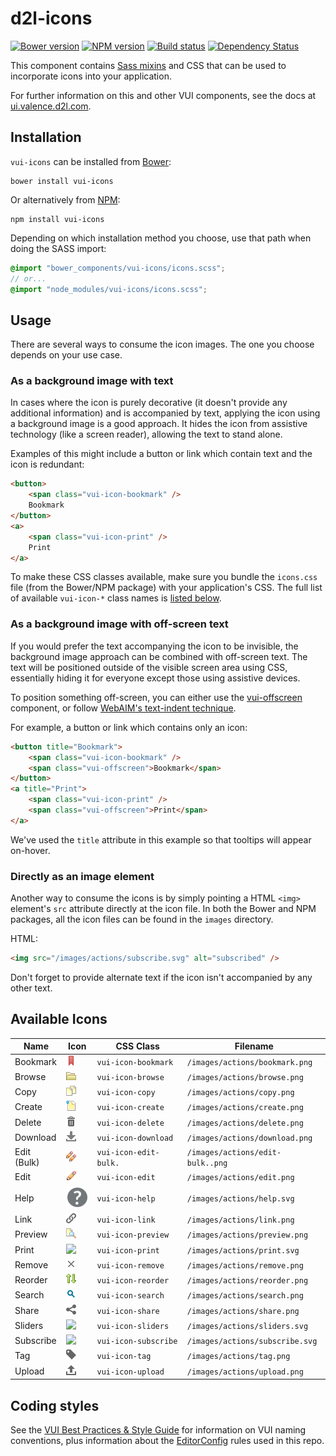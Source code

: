# d2l-icons
[![Bower version][bower-image]][bower-url]
[![NPM version][npm-image]][npm-url]
[![Build status][ci-image]][ci-url]
[![Dependency Status][dependencies-image]][dependencies-url]

This component contains [Sass mixins](http://sass-lang.com) and CSS that can be used to incorporate icons into your application.

For further information on this and other VUI components, see the docs at [ui.valence.d2l.com](http://ui.valence.d2l.com/).

## Installation

`vui-icons` can be installed from [Bower][bower-url]:
```shell
bower install vui-icons
```

Or alternatively from [NPM][npm-url]:
```shell
npm install vui-icons
```

Depending on which installation method you choose, use that path when doing the SASS import:

```scss
@import "bower_components/vui-icons/icons.scss";
// or...
@import "node_modules/vui-icons/icons.scss";
```

## Usage

There are several ways to consume the icon images. The one you choose depends on your use case.

### As a background image with text

In cases where the icon is purely decorative (it doesn't provide any additional information) and is accompanied by text, applying the icon using a background image is a good approach. It hides the icon from assistive technology (like a screen reader), allowing the text to stand alone.

Examples of this might include a button or link which contain text and the icon is redundant:
```html
<button>
	<span class="vui-icon-bookmark" />
	Bookmark
</button>
<a>
	<span class="vui-icon-print" />
	Print
</a>
```

To make these CSS classes available, make sure you bundle the `icons.css` file (from the Bower/NPM package) with your application's CSS. The full list of available `vui-icon-*` class names is [listed below](#available-icons).

### As a background image with off-screen text

If you would prefer the text accompanying the icon to be invisible, the background image approach can be combined with off-screen text. The text will be positioned outside of the visible screen area using CSS, essentially hiding it for everyone except those using assistive devices.

To position something off-screen, you can either use the [vui-offscreen](https://github.com/Brightspace/valence-ui-offscreen) component, or follow [WebAIM's text-indent technique](http://webaim.org/techniques/css/invisiblecontent/).

For example, a button or link which contains only an icon:
```html
<button title="Bookmark">
	<span class="vui-icon-bookmark" />
	<span class="vui-offscreen">Bookmark</span>
</button>
<a title="Print">
	<span class="vui-icon-print" />
	<span class="vui-offscreen">Print</span>
</a>
```

We've used the `title` attribute in this example so that tooltips will appear on-hover.

### Directly as an image element

Another way to consume the icons is by simply pointing a HTML `<img>` element's `src` attribute directly at the icon file. In both the Bower and NPM packages, all the icon files can be found in the `images` directory.

HTML:
```html
<img src="/images/actions/subscribe.svg" alt="subscribed" />
```

Don't forget to provide alternate text if the icon isn't accompanied by any other text.

## Available Icons

| Name | Icon | CSS Class | Filename |
| ---- | ---- | --------- | --- |
| Bookmark | ![](/images/actions/bookmark.png) | `vui-icon-bookmark` | `/images/actions/bookmark.png` |
| Browse | ![](/images/actions/browse.png) | `vui-icon-browse` | `/images/actions/browse.png` |
| Copy | ![](/images/actions/copy.png) | `vui-icon-copy` | `/images/actions/copy.png` |
| Create | ![](/images/actions/create.png) | `vui-icon-create` | `/images/actions/create.png` |
| Delete | ![](/images/actions/delete.png) | `vui-icon-delete` | `/images/actions/delete.png` |
| Download | ![](/images/actions/download.png) | `vui-icon-download` | `/images/actions/download.png` |
| Edit (Bulk) | ![](/images/actions/edit-bulk.png) | `vui-icon-edit-bulk.` | `/images/actions/edit-bulk..png` |
| Edit | ![](/images/actions/edit.png) | `vui-icon-edit` | `/images/actions/edit.png` |
| Help | ![](/images/actions/help.svg) | `vui-icon-help` | `/images/actions/help.svg` |
| Link | ![](/images/actions/link.png) | `vui-icon-link` | `/images/actions/link.png` |
| Preview | ![](/images/actions/preview.png) | `vui-icon-preview` | `/images/actions/preview.png` |
| Print | ![](https://cdn.rawgit.com/Brightspace/valence-ui-icons/master/images/actions/print.svg) | `vui-icon-print` | `/images/actions/print.svg` |
| Remove | ![](/images/actions/remove.png) | `vui-icon-remove` | `/images/actions/remove.png` |
| Reorder | ![](/images/actions/reorder.png) | `vui-icon-reorder` | `/images/actions/reorder.png` |
| Search | ![](/images/actions/search.png) | `vui-icon-search` | `/images/actions/search.png` |
| Share | ![](/images/actions/share.png) | `vui-icon-share` | `/images/actions/share.png` |
| Sliders | ![](https://cdn.rawgit.com/Brightspace/valence-ui-icons/master/images/actions/sliders.svg) | `vui-icon-sliders` | `/images/actions/sliders.svg` |
| Subscribe | ![](https://cdn.rawgit.com/Brightspace/valence-ui-icons/master/images/actions/subscribe.svg) | `vui-icon-subscribe` | `/images/actions/subscribe.svg` |
| Tag | ![](/images/actions/tag.png) | `vui-icon-tag` | `/images/actions/tag.png` |
| Upload | ![](/images/actions/upload.png) | `vui-icon-upload` | `/images/actions/upload.png` |

## Coding styles

See the [VUI Best Practices & Style Guide](https://github.com/Brightspace/valence-ui-docs/wiki/Best-Practices-&-Style-Guide) for information on VUI naming conventions, plus information about the [EditorConfig](http://editorconfig.org) rules used in this repo.

[bower-url]: http://bower.io/search/?q=vui-icons
[bower-image]: https://img.shields.io/bower/v/vui-icons.svg
[npm-url]: https://www.npmjs.org/package/vui-icons
[npm-image]: https://img.shields.io/npm/v/vui-icons.svg
[ci-url]: https://travis-ci.org/Brightspace/valence-ui-icons
[ci-image]: https://travis-ci.org/Brightspace/valence-ui-icons.svg?branch=master
[dependencies-url]: https://david-dm.org/brightspace/valence-ui-icons
[dependencies-image]: https://img.shields.io/david/Brightspace/valence-ui-icons.svg
